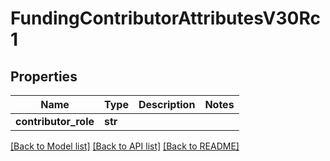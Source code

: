 # FundingContributorAttributesV30Rc1

## Properties
Name | Type | Description | Notes
------------ | ------------- | ------------- | -------------
**contributor_role** | **str** |  | 

[[Back to Model list]](../README.md#documentation-for-models) [[Back to API list]](../README.md#documentation-for-api-endpoints) [[Back to README]](../README.md)

